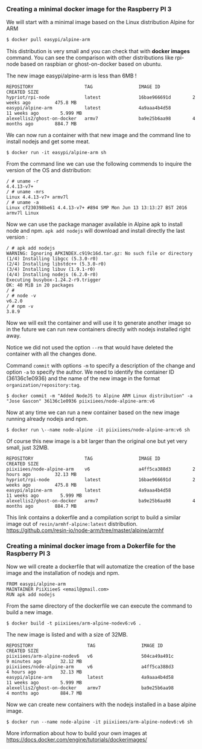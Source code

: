 
### Creating a minimal docker image for the Raspberry PI 3

We will start with a minimal image based on the Linux distribution Alpine for
ARM

```sh
$ docker pull easypi/alpine-arm  
```

This distribution is very small and you can check that with **docker images**
command. You can see the comparison with other distributions like rpi-node
based on raspbian or ghost-on-docker based on ubuntu.

The new image easypi/alpine-arm is less than 6MB !


```
REPOSITORY                   TAG                 IMAGE ID            CREATED SIZE
hypriot/rpi-node             latest              16bae966691d        2 weeks ago         475.8 MB
easypi/alpine-arm            latest              4a9aaa4b4d58        11 weeks ago        5.999 MB
alexellis2/ghost-on-docker   armv7               ba9e25b6aa98        4 months ago        884.7 MB
```

We can now run a container with that new image and the command line to install
nodejs and get some meat.

```
$ docker run -it easypi/alpine-arm sh
```

From the command line we can use the following commends to inquire the version of the OS and distribution:

```
/ # uname -r
4.4.13-v7+
/ # uname -mrs
Linux 4.4.13-v7+ armv7l
/ # uname -a
Linux cf230398be61 4.4.13-v7+ #894 SMP Mon Jun 13 13:13:27 BST 2016 armv7l Linux
```

Now we can use the package manager available in Alpine apk to install node and
npm. `apk add nodejs` will download and install directly the last version :


```  
/ # apk add nodejs
WARNING: Ignoring APKINDEX.c919c16d.tar.gz: No such file or directory
(1/4) Installing libgcc (5.3.0-r0)
(2/4) Installing libstdc++ (5.3.0-r0)
(3/4) Installing libuv (1.9.1-r0)
(4/4) Installing nodejs (6.2.0-r0)
Executing busybox-1.24.2-r9.trigger
OK: 40 MiB in 20 packages
/ #  
/ # node -v
v6.2.0
/ # npm -v
3.8.9
```

Now we will exit the container and will use it to generate another image so in the future we can run new containers directly with nodejs installed right
away.

Notice we did not used the option `--rm` that would have deleted the
container with all the changes done.

Command `commit` with options `-m` to specify a description of the change
and option `-a` to specify the author. We need to identify the container ID
(36136c1e0936) and the name of the new image in the format
`organization/repository:tag`.

```
$ docker commit -m "Added NodeJS to Alpine ARM Linux distribution" -a "Jose Gascon" 36136c1e0936 piixiiees/node-alpine-arm:v6  
```

Now at any time we can run a new container based on the new image running
already nodejs and npm.

```
$ docker run \--name node-alpine -it piixiiees/node-alpine-arm:v6 sh
```

Of course this new image is a bit larger than the original one but yet very
small, just 32MB.

```
REPOSITORY                   TAG                 IMAGE ID            CREATED SIZE
piixiiees/node-alpine-arm    v6                  a4ff5ca388d3        2 hours ago         32.13 MB
hypriot/rpi-node             latest              16bae966691d        2 weeks ago         475.8 MB
easypi/alpine-arm            latest              4a9aaa4b4d58        11 weeks ago        5.999 MB
alexellis2/ghost-on-docker   armv7               ba9e25b6aa98        4 months ago        884.7 MB
```

This link contains a dokerfile and a compilation script to build a similar
image out of `resin/armhf-alpine:latest` distribution.
<https://github.com/resin-io/node-arm/tree/master/alpine/armhf>

### Creating a minimal docker image from a Dokerfile for the Raspberry PI 3

Now we will create a dockerfile that will automatize the creation of the base
image and the installation of nodejs and npm.

```Dokerfile
FROM easypi/alpine-arm
MAINTAINER PiiXiieeS <email@gmail.com>
RUN apk add nodejs
```

From the same directory of the dockerfile we can execute the command to build
a new image.

```shell
$ docker build -t piixiiees/arm-alpine-nodev6:v6 .
```

The new image is listed and with a size of 32MB.

```shell
REPOSITORY                    TAG                 IMAGE ID            CREATED SIZE
piixiiees/arm-alpine-nodev6   v6                  504ca49a491c        9 minutes ago       32.12 MB
piixiiees/node-alpine-arm     v6                  a4ff5ca388d3        4 hours ago         32.13 MB
easypi/alpine-arm             latest              4a9aaa4b4d58        11 weeks ago        5.999 MB
alexellis2/ghost-on-docker    armv7               ba9e25b6aa98        4 months ago        884.7 MB
```

Now we can create new containers with the nodejs installed in a base alpine
image.

```shell
$ docker run --name node-alpine -it piixiiees/arm-alpine-nodev6:v6 sh
```

More information about how to build your own images at
<https://docs.docker.com/engine/tutorials/dockerimages/>
